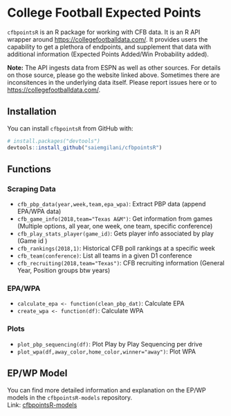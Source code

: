 # College Football Expected Points
`cfbpointsR` is an R package for working with CFB data. It is an R API wrapper around https://collegefootballdata.com/. It provides users the capability to get a plethora of endpoints, and supplement that data with additional information (Expected Points Added/Win Probability added). 

__Note:__ The API ingests data from ESPN as well as other sources. For details on those source, please go the website linked above. Sometimes there are inconsitences in the underlying data itself. Please report issues here or to https://collegefootballdata.com/. 

## Installation
You can install `cfbpointsR` from GitHub with:

``` r
# install.packages("devtools")
devtools::install_github("saiemgilani/cfbpointsR")
```

## Functions

### Scraping Data 
* ```cfb_pbp_data(year,week,team,epa_wpa)```: Extract PBP data (append EPA/WPA data)
* ```cfb_game_info(2018,team="Texas A&M")```: Get information from games (Multiple options, all year, one week, one team, specific conference)
* ```cfb_play_stats_player(game_id)```: Gets player info associated by play (Game id )
* ```cfb_rankings(2018,1)```: Historical CFB poll rankings at a specific week
* ```cfb_team(conference)```: List all teams in a given D1 conference
* ```cfb_recruiting(2018,team="Texas")```: CFB recruiting information (General Year, Position groups btw years)



### EPA/WPA

* ```calculate_epa <- function(clean_pbp_dat)```: Calculate EPA 
* ```create_wpa <- function(df)```: Calculate WPA 


### Plots
* ```plot_pbp_sequencing(df)```: Plot Play by Play Sequencing per drive 
* ```plot_wpa(df,away_color,home_color,winner="away")```: Plot WPA 

## EP/WP Model
You can find more detailed information and explanation on the EP/WP models in the `cfbpointsR-models` repository.   
Link: [cfbpointsR-models](https://github.com/saiemgilani/cfbpointsR-models "cfbpointsR-models GitHub repository") 
